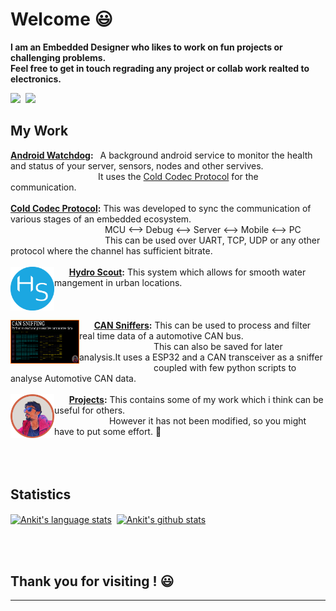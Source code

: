 # Welcome     :smiley:

**I am an Embedded Designer who likes to work on fun projects or challenging problems.\
Feel free to get in touch regrading any project or collab work realted to electronics.**
<p align = "left" ><a href="http://linkedin.com/in/ankit-sultania-27942b114"><img src="https://img.shields.io/badge/LinkedIn-0077B5?style=for-the-badge&logo=linkedin&logoColor=white"/></a>&nbsp;
<a href="mailto:sultania1ankit@gmail.com?subject=Mail From GitHub Profile"><img src="https://img.shields.io/badge/Gmail-D14836?style=for-the-badge&logo=gmail&logoColor=white"/></a>&nbsp;</p>

<t></t>
## My Work

**[Android Watchdog](https://github.com/sultania1ankit/):** &ensp;A background android service to monitor the health and status of your server, sensors, nodes and other servives.\
&emsp;&emsp;&emsp;&emsp;&emsp;&emsp;&emsp;&emsp;&emsp;&ensp;&ensp;It uses the [Cold Codec Protocol](https://github.com/sultania1ankit/) for the communication.
<br></br>
**[Cold Codec Protocol](https://github.com/sultania1ankit/):** This was developed to sync the communication of various stages of an embedded ecosystem.\
&emsp;&emsp;&emsp;&emsp;&emsp;&emsp;&emsp;&emsp;&emsp;&emsp;&ensp; MCU <--> Debug <--> Server <--> Mobile <--> PC\
&emsp;&emsp;&emsp;&emsp;&emsp;&emsp;&emsp;&emsp;&emsp;&emsp;&ensp; This can be used over UART, TCP, UDP or any other protocol where the channel has sufficient bitrate. 
<br></br>
<a href="https://github.com/sultania1ankit/"><img src="images/my_logos/hydro_scout_solid.png" width="70" height="70" align ="left" alt="hydro_scout" /></a>&nbsp;&nbsp;&nbsp;&nbsp;&nbsp;
<t></t>
**[Hydro Scout](https://github.com/sultania1ankit/):** This system which allows for smooth water mangement in urban locations.
<br></br>
<br></br>
<a href="https://github.com/sultania1ankit/"><img src="images/my_logos/can_intro.png" width="110" height="70" align="left" alt="CAN_intro_thumbnail" /></a>&nbsp;&nbsp;&nbsp;&nbsp;&nbsp;
**[CAN Sniffers](https://github.com/sultania1ankit/):** This can be used to process and filter real time data of a automotive CAN bus.\
&emsp;&emsp;&emsp;&emsp;&emsp;&emsp;&emsp;&emsp;&ensp;This can also be saved for later analysis.It uses a ESP32 and a CAN transceiver as a sniffer\
&emsp;&emsp;&emsp;&emsp;&emsp;&emsp;&emsp;&emsp;&ensp;coupled with few python scripts to analyse Automotive CAN data.
<br></br>
<a href="https://github.com/sultania1ankit/projects"><img src="images/my_logos/thumb_o_bold.png" width="70" height="70" align="left" alt="git_main_logo" /></a>&nbsp;&nbsp;&nbsp;&nbsp;&nbsp;
**[Projects](https://github.com/sultania1ankit/projects):** This contains some of my work which i think can be useful for others.\
&emsp;&emsp;&emsp;&emsp;&emsp;&emsp;&nbsp;However it has not been modified, so you might have to put some effort. :hand_over_mouth:
<br></br>
<br></br>
## Statistics
<t></t>
<a href="https://github.com/sultania1ankit"><img align="center" src="https://github-readme-stats.vercel.app/api/top-langs/?username=sultania1ankit&layout=default&langs_count=10&hide_border=true&theme=radical&custom_title=Languages+used&hide=c%2B%2B" alt="Ankit's language stats" /></a>&nbsp;
<a href="https://github.com/sultania1ankit"><img align="center" src="https://github-readme-stats.vercel.app/api?username=sultania1ankit&show_icons=true&hide_border=true&line_height=33&theme=radical&custom_title=Git Stats" alt="Ankit's github stats" /></a>

<br></br>
## Thank you for visiting ! :smiley:

____________________________



